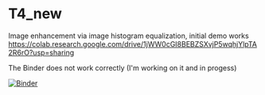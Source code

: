 # T4_new

Image enhancement via image histogram equalization, initial demo works https://colab.research.google.com/drive/1jWW0cGI8BEBZSXvjP5wqhjYlpTA2R6rO?usp=sharing  

The Binder does not work correctly (I'm working on it and in progess) 

[![Binder](https://mybinder.org/badge_logo.svg)](https://mybinder.org/v2/gh/atiehmk/T4_new/main?labpath=T4-2.ipynb)
